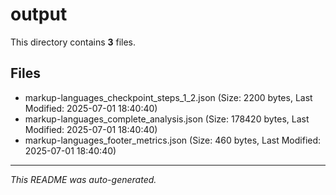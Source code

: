 # output

This directory contains **3** files.

## Files

- markup-languages_checkpoint_steps_1_2.json (Size: 2200 bytes, Last Modified: 2025-07-01 18:40:40)
- markup-languages_complete_analysis.json (Size: 178420 bytes, Last Modified: 2025-07-01 18:40:40)
- markup-languages_footer_metrics.json (Size: 460 bytes, Last Modified: 2025-07-01 18:40:40)

---
*This README was auto-generated.*
